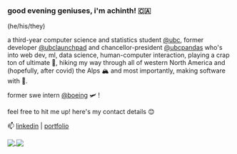 ### good evening geniuses, i'm achinth! 🇨🇦

(he/his/they)

a third-year computer science and statistics student [@ubc](https://cs.ubc.ca), former developer [@ubclaunchpad](https://ubclaunchpad.com) and chancellor-president [@ubcpandas](https://ubcpandas.netlify.app) who's into web dev, ml, data science, human-computer interaction, playing a crap ton of ultimate 🥏, hiking my way through all of western North America and (hopefully, after covid) the Alps 🏔  and most importantly, making software with 💖.

former swe intern [@boeing](http://www.boeing.com/commercial/services/flight-operations-solutions/) 🛩 !
 
feel free to hit me up! here's my contact details 😊

📫 [linkedin](https://linkedin.com/in/achinthb) | [portfolio](https://achinth.ca)

<a href="https://github.com/anuraghazra/github-readme-stats">
  <img align="center" src="https://github-readme-stats.vercel.app/api?username=achinth-b&show_icons=true&theme=nightowl" />
</a>
<a href="https://github.com/anuraghazra/convoychat">
  <img align="center" src="https://github-readme-stats.vercel.app/api/top-langs/?username=achinth-b&layout=compact&show_icons=true&theme=nightowl" />
</a>
